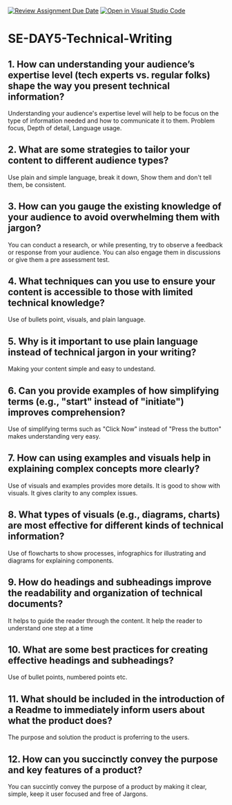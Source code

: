 [![Review Assignment Due Date](https://classroom.github.com/assets/deadline-readme-button-22041afd0340ce965d47ae6ef1cefeee28c7c493a6346c4f15d667ab976d596c.svg)](https://classroom.github.com/a/zsAR-pyY)
[![Open in Visual Studio Code](https://classroom.github.com/assets/open-in-vscode-2e0aaae1b6195c2367325f4f02e2d04e9abb55f0b24a779b69b11b9e10269abc.svg)](https://classroom.github.com/online_ide?assignment_repo_id=16054880&assignment_repo_type=AssignmentRepo)
# SE-DAY5-Technical-Writing
## 1. How can understanding your audience’s expertise level (tech experts vs. regular folks) shape the way you present technical information?
Understanding your audience's expertise level will help to be focus on the type of information needed and how to communicate it to them.
Problem focus, Depth of detail, Language usage. 

## 2. What are some strategies to tailor your content to different audience types?
Use plain and simple language, break it down, Show them and don't tell them, be consistent.

## 3. How can you gauge the existing knowledge of your audience to avoid overwhelming them with jargon?
You can conduct a research, or while presenting, try to observe a feedback or response from your audience. You can also engage them in discussions or give them a pre assessment test.

## 4. What techniques can you use to ensure your content is accessible to those with limited technical knowledge?
Use of bullets point, visuals, and plain language.

## 5. Why is it important to use plain language instead of technical jargon in your writing?
Making your content simple and easy to undestand.

## 6. Can you provide examples of how simplifying terms (e.g., "start" instead of "initiate") improves comprehension?
Use of simplifying terms such as "Click Now" instead of "Press the button" makes understanding very easy.

## 7. How can using examples and visuals help in explaining complex concepts more clearly?
Use of visuals and examples provides more details. It is good to show with visuals. It gives clarity to any complex issues.

## 8. What types of visuals (e.g., diagrams, charts) are most effective for different kinds of technical information?
Use of flowcharts to show processes, infographics for illustrating and diagrams for explaining components.

## 9. How do headings and subheadings improve the readability and organization of technical documents?
It helps to guide the reader through the content. It help the reader to understand one step at a time

## 10. What are some best practices for creating effective headings and subheadings?
Use of bullet points, numbered points etc.

## 11. What should be included in the introduction of a Readme to immediately inform users about what the product does?
The purpose and solution the product is proferring to the users.

## 12. How can you succinctly convey the purpose and key features of a product?
You can succintly convey the purpose of a product by making it clear, simple, keep it user focused and free of Jargons. 
